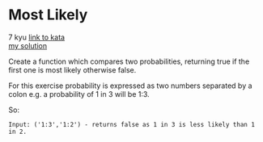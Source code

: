 # Most Likely
7 kyu
[link to kata](https://www.codewars.com/kata/525f50e3b73515a6db000b83/solutions/javascript)
<br>
[my solution](./kata.js)

Create a function which compares two probabilities, returning true if the first one is most likely otherwise false.

For this exercise probability is expressed as two numbers separated by a colon e.g. a probability of 1 in 3 will be 1:3.

So:
```
Input: ('1:3','1:2') - returns false as 1 in 3 is less likely than 1 in 2.
```